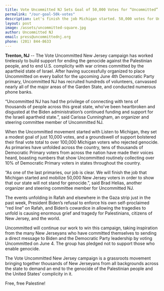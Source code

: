 ```yaml
---
title: Vote Uncommitted NJ Sets Goal of 50,000 Votes for “Uncommitted” in Protest of Genocide in Gaza
permalink: "/our-goal-50k-votes"
description: Let's finish the job Michigan started. 50,000 votes for Uncommitted from NJ
layout: post
image: /assets/uncommitted-square.jpg
author: Uncommitted NJ
email: press@uncommittednj.org
phone: (201) 844-8633
---
```


**Trenton, NJ** -- The Vote Uncommitted New Jersey campaign has worked
tirelessly to build support for ending the genocide against the Palestinian
people, and to end U.S. complicity with war crimes committed by the apartheid
state of Israel. After having successfully organized to place Uncommitted on
every ballot for the upcoming June 4th Democratic Party primary, Uncommitted NJ
has recruited hundreds of volunteers, canvassed nearly all of the major areas of
the Garden State, and conducted numerous phone banks.

“Uncommitted NJ has had the privilege of connecting with tens of thousands of
people across this great state, who’ve been heartbroken and disgusted at the
Biden administration’s continued funding and support for the Israeli apartheid
state.”, said Carissa Cunningham, an organizer and steering committee member of
Uncommitted NJ.

When the Uncommitted movement started with Listen to Michigan, they set a modest
goal of just 10,000 votes, and a groundswell of support bolstered their final
vote total to over 100,000 Michigan voters who rejected genocide. As primaries
have unfolded across the country, tens of thousands of Democratic Primary voters
from across the nation have made their voices heard, boasting numbers that show
Uncommitted routinely collecting over 10% of Democratic Primary voters in states
throughout the country.

“As one of the last primaries, our job is clear. We will finish the job that
Michigan started and mobilize 50,000 New Jersey voters in order to show that our
state will not stand for genocide.”, said Brad Helias, another organizer and
steering committee member for Uncommitted NJ.

The events unfolding in Rafah and elsewhere in the Gaza strip just in the past
week, President Biden’s refusal to enforce his own self-proclaimed “red line” on
Rafah, and Biden’s cowardice in allowing the tragedies to unfold is causing
enormous grief and tragedy for Palestinians, citizens of New Jersey, and the
world.

Uncommitted will continue our work to win this campaign, taking inspiration from
the many New Jerseyans who have committed themselves to sending a direct message
to Biden and the Democratic Party leadership by voting Uncommitted on June 4.
The group has pledged not to support those who enable genocide.

The Vote Uncommitted New Jersey campaign is a grassroots movement bringing
together thousands of New Jerseyans from all backgrounds across the state to
demand an end to the genocide of the Palestinian people and the United States’
complicity in it.

Free, free Palestine!
